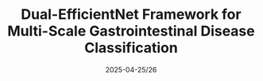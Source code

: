 ---
title: "Dual-EfficientNet Framework for Multi-Scale Gastrointestinal Disease Classification"
venue: "Korean Institute of Intelligent Systems, KIIS Spring Conference, 2025"
location: "Gumi, South Korea"
date: "2025-04-25/26"
presentation_type: "Oral Presentation"
---